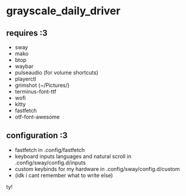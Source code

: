 # grayscale_daily_driver

## requires :3

* sway
* mako
* btop
* waybar
* pulseaudio (for volume shortcuts)
* playerctl
* grimshot (~/Pictures/)
* terminus-font-ttf
* wofi
* kitty
* fastfetch
* otf-font-awesome

## configuration :3

* fastfetch in .config/fastfetch
* keyboard inputs languages and natural scroll in .config/sway/config.d/inputs
* custom keybinds for my hardware in .config/sway/config.d/custom
* (idk i cant remember what to write else)

ty!

